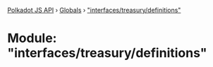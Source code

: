 [Polkadot JS API](../README.md) › [Globals](../globals.md) › ["interfaces/treasury/definitions"](_interfaces_treasury_definitions_.md)

# Module: "interfaces/treasury/definitions"


